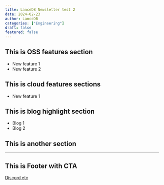 ```yaml
---
title: LanceDB Newsletter test 2
date: 2024-02-23
author: LanceDB
categories: ["Engineering"]
draft: false
featured: false
---
```


## This is OSS features section

- New feature 1
- New feature 2

## This is cloud features sections

- New feature 1

## This is blog highlight section

- Blog 1
- Blog 2

## This is another section

---

## This is Footer with CTA

<CTA copy>

[Discord etc](lancedb.com)
